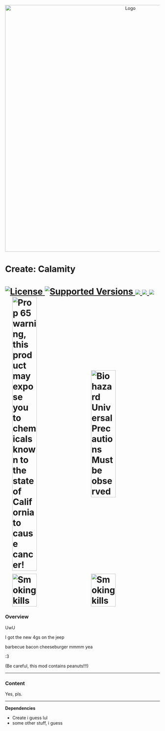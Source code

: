 <p align="center"><img src="https://github.com/JR1811/NeMuelch-1.18/assets/36027822/5ced51a5-1658-49ea-b5d2-3c69a8d3174e" alt="Logo" width="800"></p>

# Create: Calamity

<h1>
    <a href="https://github.com/LopyLuna/Create-Calamity/blob/master/LICENSE">
        <img src="https://img.shields.io/github/license/LopyLuna/Create-Calamity?style=for-the-badge&labelWidth=15&color=900c3f" alt="License">
    </a>
    <a href="https://github.com/LopyLuna/Create-Calamity">
      <img src="https://img.shields.io/badge/Available_for-MC_1.19.2-c70039?style=for-the-badge&labelWidth=15" alt="Supported Versions">
    </a>
    <a href="https://www.curseforge.com/minecraft/mc-mods/">
        <img src="https://img.shields.io/badge/-CurseForge-gray?style=for-the-badge&logo=curseforge&labelColor=orange">
    </a>
    <a href="https://modrinth.com/mod/">
        <img src="https://img.shields.io/badge/-modrinth-gray?style=for-the-badge&labelColor=green&labelWidth=15&logo=appveyor&logoColor=white">
    </a>
    <a href="https://github.com/LopyLuna/Create-Calamity/releases">
        <img src="https://img.shields.io/github/v/release/LopyLuna/Create-Calamity?logo=github&style=for-the-badge">
    </a>
<div style="display:flex;gap:10px;flex-wrap: wrap;align-items:center;justify-content:space-around;">
  <img width="40%" height="auto" src = "https://cdn.discordapp.com/attachments/1133381418987298826/1140870567977824368/warrning-image.png" alt="Prop 65 warning, this product may expose you to chemicals known to the state of California to cause cancer!">
	<img width="40%" height="auto" src="https://cdn.discordapp.com/attachments/1133382370276425778/1141120223186002081/biohazard-universal-precautions-warning-label-lb-2230.png" alt="Biohazard Universal Precautions Must be observed">
    <img width="40%" height="auto" src="https://uspto.report/TM/79205311/mark" alt="Smoking kills">
    <img width="40%" height="auto" src="https://www.labelbar.co.uk/images/warning-do-not-use-gas-safety-labels-p1598-48497_image.jpg" alt="Smoking kills">
	</div>

</h1>

### Overview

UwU

I got the new 4gs on the jeep

barbecue bacon cheeseburger mmmm yea

:3

(Be careful, this mod contains peanuts!!!)

---

### Content

Yes, pls.

---

**Dependencies**

- Create i guess lul
- some other stuff, i guess

[](https://media.tenor.com/t9r5_BHmfkoAAAAC/shadow-wizard-money-gang-shadow-wizard.gif)
